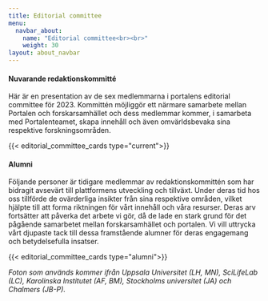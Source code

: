 ```yaml
---
title: Editorial committee
menu:
  navbar_about:
    name: "Editorial committee<br><br>"
    weight: 30
layout: about_navbar
---
```


#### Nuvarande redaktionskommitté

Här är en presentation av de sex medlemmarna i portalens editorial committee för 2023. Kommittén möjliggör ett närmare samarbete mellan Portalen och forskarsamhället och dess medlemmar kommer, i samarbeta med
Portalenteamet, skapa innehåll och även omvärldsbevaka sina respektive forskningsområden.

{{< editorial_committee_cards type="current">}}
<br>

#### Alumni

Följande personer är tidigare medlemmar av redaktionskommittén som har bidragit avsevärt till plattformens utveckling och tillväxt. Under deras tid hos oss tillförde de ovärderliga insikter från sina respektive områden, vilket hjälpte till att forma riktningen för vårt innehåll och våra resurser. Deras arv fortsätter att påverka det arbete vi gör, då de lade en stark grund för det pågående samarbetet mellan forskarsamhället och portalen. Vi vill uttrycka vårt djupaste tack till dessa framstående alumner för deras engagemang och betydelsefulla insatser.

{{< editorial_committee_cards type="alumni">}}
<br>

_Foton som används kommer ifrån Uppsala Universitet (LH, MN), SciLifeLab (LC), Karolinska Institutet (AF, BM), Stockholms universitet (JA) och Chalmers (JB-P)._

